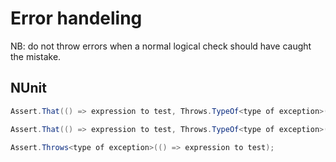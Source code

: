 
# Error handeling

NB: do not throw errors when a normal logical check should have caught the mistake.

## NUnit
```C#
Assert.That(() => expression to test, Throws.TypeOf<type of exception>());

Assert.That(() => expression to test, Throws.TypeOf<type of exception>().With.Property(property name).EqualTo(expression));

Assert.Throws<type of exception>(() => expression to test);

```